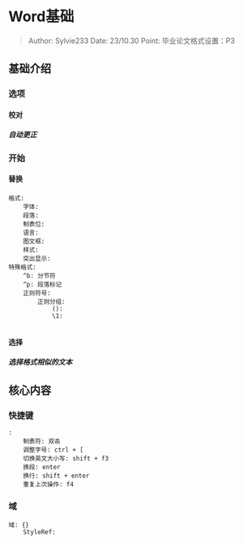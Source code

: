 # Word基础

> Author: Sylvie233
> Date: 23/10.30
> Point:  毕业论文格式设置：P3

## 基础介绍
### 选项

#### 校对

##### 自动更正


### 开始

#### 替换

```
格式:
	字体:
	段落:
	制表位:
	语言:
	图文框:
	样式:
	突出显示:
特殊格式:
	^b: 分节符
	^p: 段落标记
	正则符号:
		正则分组:
			():
			\1:
		
```


#### 选择

##### 选择格式相似的文本




## 核心内容


### 快捷键

```
:
	制表符: 双击
	调整字号: ctrl + [
	切换英文大小写: shift + f3
	换段: enter
	换行: shift + enter
	重复上次操作: f4
```


### 域

```
域: {}
	StyleRef:
		
```